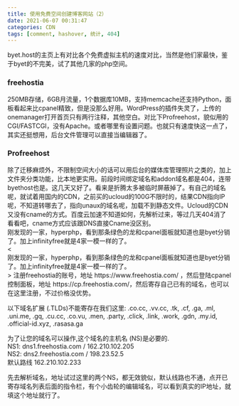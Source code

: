 ```yaml
---
title: 使用免费空间创建博客网站（2）
date: 2021-06-07 00:31:47
categories: CDN
tags: [comment, hashover, 统计, 404]
---
```

byet.host的主页上有对比各个免费虚拟主机的速度对比，当然是他们家最快，鉴于byet的不完美，试了其他几家的php空间。
<h3> freehostia </h3>
<!--more-->

<div>250MB存储，6GB月流量，1个数据库10MB，支持memcache还支持Python，面板看起来比cpanel精致，但是没那么好用。WordPress的插件失灵了，上传的onemanager打开首页只有两行注释，其他空白。对比下Profreehost，貌似用的CGI/FASTCGI，没有Apache。或者哪里有设置问题。也就只有速度快这一点了，其实还挺想用，后台文件管理可以直接当编辑器了。</div>
<h3> Profreehost </h3>

<div>除了迁移麻烦外，不限制空间大小的话可以用后台的媒体库管理照片之类的，加上文件夹分类功能，比本地更实用。前段时间绑定域名和addon域名都是404，连带byethost也是。这几天又好了。看来是折腾太多被临时屏蔽掉了。有自己的域名呢，就试着用国内的CDN，之前买的ucloud的100G不限时的，结果CDN指向IP呢，不知道转哪去了，指向unaux的域名呢，加载不到静态文件。Ucloud的CDN又没有cname的方式。百度云加速不知道如何，先解析过来，等过几天404消了看看吧，cname方式应该跟DNS直接Cname没区别。</div>
<div>刚发现的一家，hyperphp，看到那条绿色的龙和cpanel面板就知道也是byet分销了。加上infinityfree就是4家一模一样的了。</div>
<<div>刚发现的一家，hyperphp，看到那条绿色的龙和cpanel面板就知道也是byet分销了。加上infinityfree就是4家一模一样的了。</div>
> 注册freehostia的账号，地址 https://www.freehostia.com/ ，然后登陆cpanel控制面板，地址 https://cp.freehostia.com/，然后寄存自己已有的域名，也可以在这里注册，不过价格没优势。 </br>
<p> 以下域名扩展 (.TLDs)不能寄存在我们这里: .co.cc, .vv.cc, .tk, .cf, .ga, .ml, .uni.me, .gq, .cu.cc, .co.vu, .men, .party, .click, .link, .work, .gdn, .my.id, .official-id.xyz, .rasasa.ga </br>

为了让您的域名可以操作,这个域名的主机名 (NS)是必要的. </br>
NS1: dns1.freehostia.com / 162.210.102.205  </br>
NS2: dns2.freehostia.com / 198.23.52.5  </br>
默认路线
162.210.102.233 
</p>    </div>
<div> 先去解析域名，地址试过这里的两个NS，都无效貌似，默认线路也不通，点开已寄存域名列表后面的指令栏，有个小齿轮的编辑域名，可以看到真实的IP地址，就填这个地址就行了。
</div>